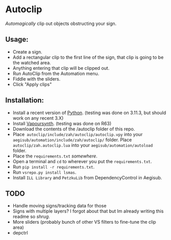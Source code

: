 # Autoclip

*Automagically* clip out objects obstructing your sign.

## Usage:
- Create a sign.
- Add a rectangular clip to the first line of the sign, that clip is going to be the watched area.
- Anything entering that clip will be clipped out.
- Run AutoClip from the Automation menu.
- Fiddle with the sliders.
- Click "Apply clips"

## Installation:
- Install a recent version of [Python](https://www.python.org/downloads/ "Python"). (testing was done on 3.11.3, but should work on any recent 3.X)
- Install [Vapoursynth](https://www.vapoursynth.com/ "Vapoursynth"). (testing was done on R63)
- Download the contents of the /autoclip folder of this repo.
- Place` autoclip/include/zah/autoclip/autoclip.vpy` into your `aegisub/automation/include/zah/autoclip/` folder.
Place `autoclip/zah.autoclip.lua` into  your `aegisub/automation/autoload` folder.
- Place the `requirements.txt` *somewhere*.
- Open a terminal and `cd` to wherever you put the `requirements.txt`.
- Run `pip install -r requirements.txt`.
- Run `vsrepo.py install lsmas`.
- Install `ILL Library` and `PetzkuLib` from DependencyControl in Aegisub.

## TODO
- Handle moving signs/tracking data for those
- Signs with multiple layers? I forgot about that but Im already writing this readme so *shrug*. 
- More sliders (probably bunch of other VS filters to fine-tune the clip area)
- depctrl

